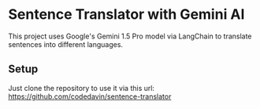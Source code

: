 # Sentence Translator with Gemini AI

This project uses Google's Gemini 1.5 Pro model via LangChain to translate sentences into different languages.

## Setup
Just clone the repository to use it via this url:
https://github.com/codedavin/sentence-translator
